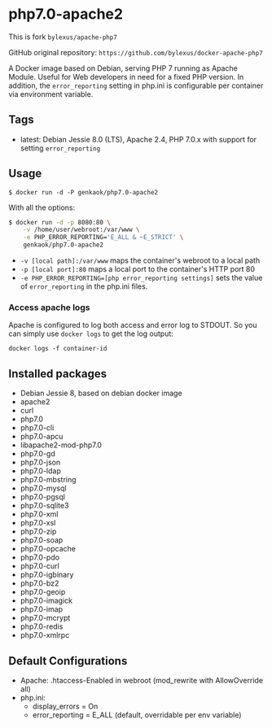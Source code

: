 php7.0-apache2
===================================
This is fork `bylexus/apache-php7`

GitHub original repository: `https://github.com/bylexus/docker-apache-php7`

A Docker image based on Debian, serving PHP 7 running as Apache Module. Useful for Web developers in need for a fixed PHP version. In addition, the `error_reporting` setting in php.ini is configurable per container via environment variable.

Tags
-----

* latest: Debian Jessie 8.0 (LTS), Apache 2.4, PHP 7.0.x with support for setting `error_reporting`

Usage
------

```
$ docker run -d -P genkaok/php7.0-apache2
```

With all the options:

```bash
$ docker run -d -p 8080:80 \
    -v /home/user/webroot:/var/www \
    -e PHP_ERROR_REPORTING='E_ALL & ~E_STRICT' \
    genkaok/php7.0-apache2
```

* `-v [local path]:/var/www` maps the container's webroot to a local path
* `-p [local port]:80` maps a local port to the container's HTTP port 80
* `-e PHP_ERROR_REPORTING=[php error_reporting settings]` sets the value of `error_reporting` in the php.ini files.

### Access apache logs

Apache is configured to log both access and error log to STDOUT. So you can simply use `docker logs` to get the log output:

`docker logs -f container-id`


Installed packages
-------------------
* Debian Jessie 8, based on debian docker image
* apache2
* curl
* php7.0
* php7.0-cli
* php7.0-apcu
* libapache2-mod-php7.0
* php7.0-gd
* php7.0-json
* php7.0-ldap
* php7.0-mbstring
* php7.0-mysql
* php7.0-pgsql
* php7.0-sqlite3
* php7.0-xml
* php7.0-xsl
* php7.0-zip
* php7.0-soap
* php7.0-opcache
* php7.0-pdo
* php7.0-curl
* php7.0-igbinary
* php7.0-bz2
* php7.0-geoip
* php7.0-imagick
* php7.0-imap
* php7.0-mcrypt
* php7.0-redis
* php7.0-xmlrpc

Default Configurations
----------------------

* Apache: .htaccess-Enabled in webroot (mod_rewrite with AllowOverride all)
* php.ini:
  * display_errors = On
  * error_reporting = E_ALL (default, overridable per env variable)